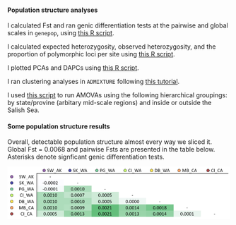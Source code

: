 #### Population structure analyses

I calculated Fst and ran genic differentiation tests at the pairwise and global scales in ``genepop``, using [this R script](https://github.com/nclowell/SeaCukes/blob/master/3_pop_structure_analyses/FST_and_genic_diff_tests.R).

I calculated expected heterozygosity, observed heterozygosity, and the proportion of polymorphic loci per site using [this R script](https://github.com/nclowell/SeaCukes/blob/master/3_pop_structure_analyses/get_He_Ho_propPolym_fromGP.R).

I plotted PCAs and DAPCs using [this R script](https://github.com/nclowell/RAD_scallops/blob/master/3_pop_structure_analyses/PCA_DAPC.R).

I ran clustering analyses in ``ADMIXTURE`` following [this tutorial](https://speciationgenomics.github.io/ADMIXTURE/).

I used [this script](https://github.com/nclowell/RAD_scallops/blob/master/3_pop_structure_analyses/amova.R) to run AMOVAs using the following hierarchical groupings: by state/provine (arbitary mid-scale regions) and inside or outside the Salish Sea.

#### Some population structure results

Overall, detectable population structure almost every way we sliced it. Global Fst = 0.0068 and pairwise Fsts are presented in the table below. Asterisks denote signficant genic differentiation tests.

![fst](https://github.com/nclowell/RAD_scallops/blob/master/imgs/pairwise_fst.PNG?raw=true)